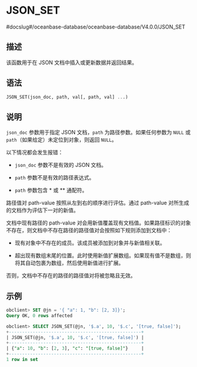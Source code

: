 JSON_SET 
=============================
#docslug#/oceanbase-database/oceanbase-database/V4.0.0/JSON_SET


描述 
-----------------------

该函数用于在 JSON 文档中插入或更新数据并返回结果。

语法 
-----------------------

```sql
JSON_SET(json_doc, path, val[, path, val] ...)
```



说明 
-----------------------

`json_doc` 参数用于指定 JSON 文档，`path` 为路径参数。如果任何参数为 `NULL` 或 `path`（如果给定）未定位到对象，则返回 `NULL`。

以下情况都会发生报错：

* `json_doc` 参数不是有效的 JSON 文档。

  

* `path` 参数不是有效的路径表达式。

  

* `path` 参数包含 \* 或 \*\* 通配符。

  




路径值对 path-value 按照从左到右的顺序进行评估。通过 path-value 对所生成的文档作为评估下一对的新值。

文档中现有路径的 path-value 对会用新值覆盖现有文档值。如果路径标识的对象不存在，则文档中不存在路径的路径值对会按照如下规则添加到文档中：

* 现有对象中不存在的成员。该成员被添加到对象并与新值相关联。

  

* 超出现有数组末尾的位置。此时使用新值扩展数组。如果现有值不是数组，则将其自动包裹为数组，然后使用新值进行扩展。

  




否则，文档中不存在的路径的路径值对将被忽略且无效。

示例 
-----------------------

```sql
obclient> SET @jn = '{ "a": 1, "b": [2, 3]}';
Query OK, 0 rows affected

obclient> SELECT JSON_SET(@jn, '$.a', 10, '$.c', '[true, false]');
+--------------------------------------------------+
| JSON_SET(@jn, '$.a', 10, '$.c', '[true, false]') |
+--------------------------------------------------+
| {"a": 10, "b": [2, 3], "c": "[true, false]"}     |
+--------------------------------------------------+
1 row in set
```



